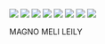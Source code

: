 
![](https://github.com/Fx2048/Team_4_FdD/assets/131219987/84f4e781-eb73-44da-a4a4-14e46e6b5e48)
![](https://github.com/Fx2048/Team_4_FdD/assets/131219987/ee49b5ee-e88f-4e83-9b9f-56e43d95bee1)
![](https://github.com/Fx2048/Team_4_FdD/assets/131219987/b2a5d555-5e63-455e-99d9-b6a6833cf830)
![](https://github.com/Fx2048/Team_4_FdD/assets/131219987/8dacf8a7-8486-4e37-b463-345aa0f6efc6)
![](https://github.com/Fx2048/Team_4_FdD/assets/131219987/fbcf065c-caf4-4380-b1f4-44f63faf2f9b)
![](https://github.com/Fx2048/Team_4_FdD/assets/131219987/aa96124e-07a9-4388-8ee9-ec8edb8ccb39)
![](https://github.com/Fx2048/Team_4_FdD/assets/131219987/14f8c3ed-2c80-413f-9cc3-c2b9da857083)
![](https://github.com/Fx2048/Team_4_FdD/assets/131219987/4e015b75-c214-435a-b8ce-077cc96b5b3f)

MAGNO
MELI
LEILY


